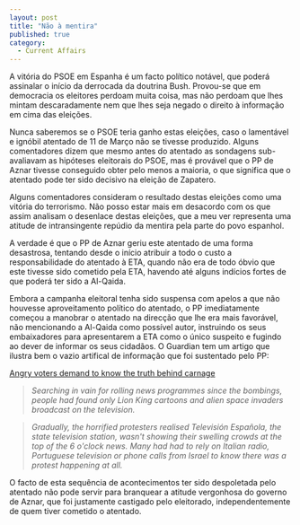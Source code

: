 ```yaml
---
layout: post
title: "Não à mentira"
published: true
category:
  - Current Affairs
---
```

<p>A vitória do PSOE em Espanha é um facto político notável, que poderá assinalar o início da derrocada da doutrina Bush. Provou-se que em democracia os eleitores perdoam muita coisa, mas não perdoam que lhes mintam descaradamente nem que lhes seja negado o direito à informação em cima das eleições.</p>

<p>Nunca saberemos se o PSOE teria ganho estas eleições, caso o lamentável e ignóbil atentado de 11 de Março não se tivesse produzido. Alguns comentadores dizem que mesmo antes do atentado as sondagens sub-avaliavam as hipóteses eleitorais do PSOE, mas é provável que o PP de Aznar tivesse conseguido obter pelo menos a maioria, o que significa que o atentado pode ter sido decisivo na eleição de Zapatero.</p>

<p>Alguns comentadores consideram o resultado destas eleições como uma vitória do terrorismo. Não posso estar mais em desacordo com os que assim analisam o desenlace destas eleições, que a meu ver representa uma atitude de intransingente repúdio da mentira pela parte do povo espanhol.</p>

<p>A verdade é que o PP de Aznar geriu este atentado de uma forma desastrosa, tentando desde o início atribuir a todo o custo a responsabilidade do atentado à ETA, quando não era de todo óbvio que este tivesse sido cometido pela ETA, havendo até alguns indícios fortes de que poderá ter sido a Al-Qaida.</p>

<p>Embora a campanha eleitoral tenha sido suspensa com apelos a que não houvesse aproveitamento político do atentado, o PP imediatamente começou a manobrar o atentado na direcção que lhe era mais favorável, não mencionando a Al-Qaida como possível autor, instruindo os seus embaixadores para apresentarem a ETA como o único suspeito e fugindo ao dever de informar os seus cidadãos. O Guardian tem um artigo que ilustra bem o vazio artifical de informação que foi sustentado pelo PP:</p>

<p><a href="http://www.guardian.co.uk/spain/article/0,2763,1169467,00.html">Angry voters demand to know the truth behind carnage</a><blockquote><cite>Searching in vain for rolling news programmes since the bombings, people had found only Lion King cartoons and alien space invaders broadcast on the television.</cite></blockquote><blockquote><cite>Gradually, the horrified protesters realised Televisión Española, the state television station, wasn't showing their swelling crowds at the top of the 6 o'clock news. Many had had to rely on Italian radio, Portuguese television or phone calls from Israel to know there was a protest happening at all.</cite></blockquote></p>

<p>O facto de esta sequência de acontecimentos ter sido despoletada pelo atentado não pode servir para branquear a atitude vergonhosa do governo de Aznar, que foi justamente castigado pelo eleitorado, independentemente de quem tiver cometido o atentado.</p>

